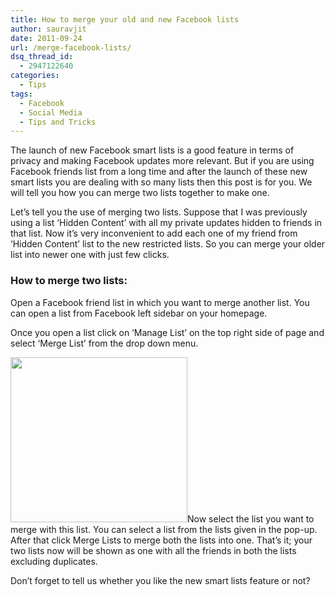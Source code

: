 ```yaml
---
title: How to merge your old and new Facebook lists
author: sauravjit
date: 2011-09-24
url: /merge-facebook-lists/
dsq_thread_id:
  - 2947122640
categories:
  - Tips
tags:
  - Facebook
  - Social Media
  - Tips and Tricks
---
```

The launch of new Facebook smart lists is a good feature in terms of privacy and making Facebook updates more relevant. But if you are using Facebook friends list from a long time and after the launch of these new smart lists you are dealing with so many lists then this post is for you. We will tell you how you can merge two lists together to make one.

Let&#8217;s tell you the use of merging two lists. Suppose that I was previously using a list &#8216;Hidden Content&#8217; with all my private updates hidden to friends in that list. Now it&#8217;s very inconvenient to add each one of my friend from &#8216;Hidden Content&#8217; list to the new restricted lists. So you can merge your older list into newer one with just few clicks.

### How to merge two lists:

Open a Facebook friend list in which you want to merge another list. You can open a list from Facebook left sidebar on your homepage.

Once you open a list click on &#8216;Manage List&#8217; on the top right side of page and select &#8216;Merge List&#8217; from the drop down menu.

<img class="aligncenter size-full wp-image-45638" title="merge lists" src="http://cdn.devilsworkshop.org/files/2011/09/merge-lists.jpg" alt="" width="283" height="264" />Now select the list you want to merge with this list. You can select a list from the lists given in the pop-up. After that click Merge Lists to merge both the lists into one. That&#8217;s it; your two lists now will be shown as one with all the friends in both the lists excluding duplicates.

Don&#8217;t forget to tell us whether you like the new smart lists feature or not?
